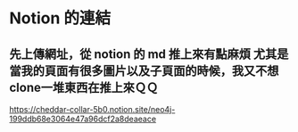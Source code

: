 # Notion 的連結

先上傳網址，從 notion 的 md 推上來有點麻煩
尤其是當我的頁面有很多圖片以及子頁面的時候，我又不想clone一堆東西在推上來ＱＱ
---
https://cheddar-collar-5b0.notion.site/neo4j-199ddb68e3064e47a96dcf2a8deaeace
